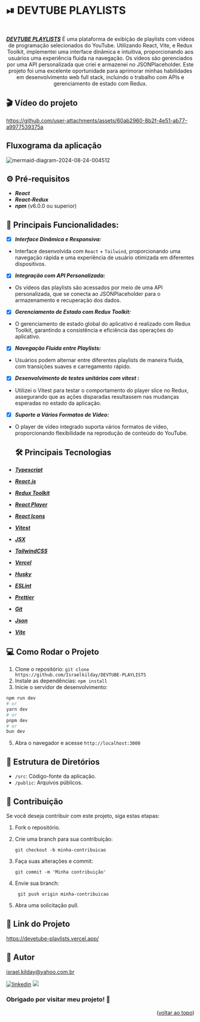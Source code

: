 # ⏯ DEVTUBE PLAYLISTS

<a name="readme-top"></a>

<div align="center"><br>

**_[DEVTUBE PLAYLISTS](https://devetube-playlists.vercel.app/)_** É uma plataforma de exibição de playlists com vídeos de programação selecionados do YouTube. Utilizando React, Vite, e Redux Toolkit, implementei uma interface dinâmica e intuitiva,  proporcionando aos usuários uma experiência fluida na navegação. Os vídeos são gerenciados por uma API personalizada que criei e armazenei no JSONPlaceholder. Este projeto foi uma excelente oportunidade para aprimorar minhas habilidades em desenvolvimento web full stack, incluindo o trabalho com APIs e gerenciamento de estado com Redux.

 </div>

## 🎬 Vídeo do projeto

https://github.com/user-attachments/assets/60ab2960-8b2f-4e51-ab77-a9977539375a

## Fluxograma da aplicação

![mermaid-diagram-2024-08-24-004512](https://github.com/user-attachments/assets/7ac9c11e-0ddb-4e14-91e5-90503db4f764)

## ⚙️ Pré-requisitos

- **_React_** 
- **_React-Redux_** 
- **_npm_** (v6.0.0 ou superior)

## 🚀 Principais Funcionalidades:

- [x] **_Interface Dinâmica e Responsiva:_**
- Interface desenvolvida com `React` + `Tailwind`, proporcionando uma navegação rápida e uma experiência de usuário otimizada em diferentes dispositivos.
- [x] **_Integração com API Personalizada:_**
- Os vídeos das playlists são acessados por meio de uma API personalizada, que se conecta ao JSONPlaceholder para o armazenamento e recuperação dos dados. 
- [x] **_Gerenciamento de Estado com Redux Toolkit:_**
- O gerenciamento de estado global do aplicativo é realizado com Redux Toolkit, garantindo a consistência e eficiência das operações do aplicativo.
- [x] **_Navegação Fluida entre Playlists:_**
- Usuários podem alternar entre diferentes playlists de maneira fluida, com transições suaves e carregamento rápido.
- [x] **_Desenvolvimento de testes unitários com vitest :_**
- Utilizei o Vitest para testar o comportamento do player slice no Redux, assegurando que as ações disparadas resultassem nas mudanças esperadas no estado da aplicação.
- [x] **_Suporte a Vários Formatos de Vídeo:_**
- O player de vídeo integrado suporta vários formatos de vídeo, proporcionando flexibilidade na reprodução de conteúdo do YouTube.

  ## 🛠️ Principais Tecnologias

- **_[Typescript](https://www.typescriptlang.org/)_**
- **_[React.js](https://pt-br.legacy.reactjs.org/)_**
- **_[Redux Toolkit](https://redux-toolkit.js.org/)_**
- **_[React Player](https://www.npmjs.com/package/react-player)_**
- **_[React Icons](https://react-icons.github.io/react-icons/)_**
- **_[Vitest](https://vitest.dev/)_**
- **_[JSX](https://pt-br.legacy.reactjs.org/docs/introducing-jsx.html)_**
- **_[TailwindCSS](https://tailwindcss.com/)_**
- **_[Vercel](https://vercel.com/docs)_**
- **_[Husky](https://www.freecodecamp.org/portuguese/news/como-adicionar-hooks-de-commit-ao-git-com-husky-para-automatizar-tarefas/)_**
- **_[ESLint](https://eslint.org/)_**
- **_[Prettier](https://prettier.io/)_**
- **_[Git](https://www.git-scm.com/)_**
- **_[Json](https://www.alura.com.br/artigos/o-que-e-json?srsltid=AfmBOoonPgYWZgipvX0C88zvP30p00jehy5hiO-T_XiCz-hsGSQ8g2SR)_**
- **_[Vite](https://vitejs.dev/)_**

## 💻 Como Rodar o Projeto

1.  Clone o repositório: `git clone https://github.com/Israelkilday/DEVTUBE-PLAYLISTS`
2.  Instale as dependências: `npm install`
3.  Inicie o servidor de desenvolvimento:
```bash
npm run dev
# or
yarn dev
# or
pnpm dev
# or
bun dev
```  
5.  Abra o navegador e acesse `http://localhost:3000`

## 📁 Estrutura de Diretórios

- `/src`: Código-fonte da aplicação.
- `/public`: Arquivos públicos.

## 🤝 Contribuição

Se você deseja contribuir com este projeto, siga estas etapas:

1. Fork o repositório.

2. Crie uma branch para sua contribuição:

   ```shell
   git checkout -b minha-contribuicao

   ```

3. Faça suas alterações e commit:

   ```shell
   git commit -m 'Minha contribuição'

   ```

4. Envie sua branch:

   ```shell
    git push origin minha-contribuicao

   ```

5. Abra uma solicitação pull.

## 🔗 Link do Projeto

https://devetube-playlists.vercel.app/

## 🧠 Autor

israel.kilday@yahoo.com.br

[![linkedin](https://img.shields.io/badge/LinkedIn-0077B5?style=for-the-badge&logo=linkedin&logoColor=white)](https://www.linkedin.com/in/israel-kilday-machado-de-souza-801482230) <a href="mailto:israelkilday27@gmail.com">
<img src="https://img.shields.io/badge/Gmail-333333?style=for-the-badge&logo=gmail&logoColor=red" />
</a>

### Obrigado por visitar meu projeto! 👋

 <p align="right">(<a href="#readme-top">voltar ao topo</a>)</p>
